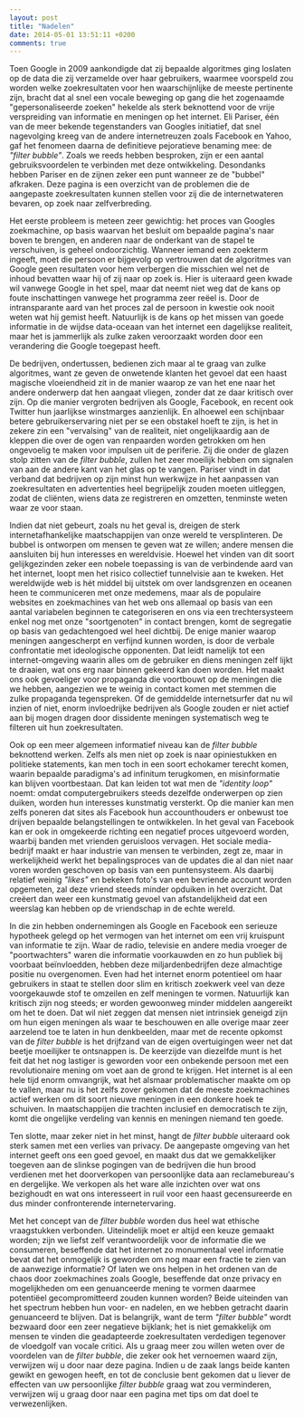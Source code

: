 ```yaml
---
layout: post
title: "Nadelen"
date: 2014-05-01 13:51:11 +0200
comments: true
---
```

Toen Google in 2009 aankondigde dat zij bepaalde algoritmes ging loslaten op de data die zij verzamelde over haar gebruikers, waarmee voorspeld zou worden welke zoekresultaten voor hen waarschijnlijke de meeste pertinente zijn, bracht dat al snel een vocale beweging op gang die het zogenaamde "gepersonaliseerde zoeken" hekelde als sterk beknottend voor de vrije verspreiding van informatie en meningen op het internet. Eli Pariser, één van de meer bekende tegenstanders van Googles initiatief, dat snel nagevolging kreeg van de andere internetreuzen zoals Facebook en Yahoo, gaf het fenomeen daarna de definitieve pejoratieve benaming mee: de *"filter bubble"*. Zoals we reeds hebben besproken, zijn er een aantal gebruiksvoordelen te verbinden met deze ontwikkeling. Desondanks hebben Pariser en de zijnen zeker een punt wanneer ze de "bubbel" afkraken. Deze pagina is een overzicht van de problemen die de aangepaste zoekresultaten kunnen stellen voor zij die de internetwateren bevaren, op zoek naar zelfverbreding.
<!-- more -->
Het eerste probleem is meteen zeer gewichtig: het proces van Googles zoekmachine, op basis waarvan het besluit om bepaalde pagina's naar boven te brengen, en anderen naar de onderkant van de stapel te verschuiven, is geheel ondoorzichtig. Wanneer iemand een zoekterm ingeeft, moet die persoon er bijgevolg op vertrouwen dat de algoritmes van Google geen resultaten voor hem verbergen die misschien wel net de inhoud bevatten waar hij of zij naar op zoek is. Hier is uiteraard geen kwade wil vanwege Google in het spel, maar dat neemt niet weg dat de kans op foute inschattingen vanwege het programma zeer reëel is. Door de intransparante aard van het proces zal de persoon in kwestie ook nooit weten wat hij gemist heeft. Natuurlijk is de kans op het missen van goede informatie in de wijdse data-oceaan van het internet een dagelijkse realiteit, maar het is jammerlijk als zulke zaken veroorzaakt worden door een verandering die Google toegepast heeft. 

De bedrijven, ondertussen, bedienen zich maar al te graag van zulke algoritmes, want ze geven de onwetende klanten het gevoel dat een haast magische vloeiendheid zit in de manier waarop ze van het ene naar het andere onderwerp dat hen aangaat vliegen, zonder dat ze daar kritisch over zijn. Op die manier vergroten bedrijven als Google, Facebook, en recent ook Twitter hun jaarlijkse winstmarges aanzienlijk. En alhoewel een schijnbaar betere gebruikerservaring niet per se een obstakel hoeft te zijn, is het in zekere zin een "vervalsing" van de realiteit, niet ongelijkaardig aan de kleppen die over de ogen van renpaarden worden getrokken om hen ongevoelig te maken voor impulsen uit de periferie. Zij die onder de glazen stolp zitten van de *filter bubble*, zullen het zeer moeilijk hebben om signalen van aan de andere kant van het glas op te vangen. Pariser vindt in dat verband dat bedrijven op zijn minst hun werkwijze in het aanpassen van zoekresultaten en advertenties heel begrijpelijk zouden moeten uitleggen, zodat de cliënten, wiens data ze registreren en omzetten, tenminste weten waar ze voor staan.

Indien dat niet gebeurt, zoals nu het geval is, dreigen de sterk internetafhankelijke maatschappijen van onze wereld te versplinteren. De bubbel is ontworpen om mensen te geven wat ze willen; andere mensen die aansluiten bij hun interesses en wereldvisie. Hoewel het vinden van dit soort gelijkgezinden zeker een nobele toepassing is van de verbindende aard van het internet, loopt men het risico collectief tunnelvisie aan te kweken. Het wereldwijde web is hét middel bij uitstek om over landsgrenzen en oceanen heen te communiceren met onze medemens, maar als de populaire websites en zoekmachines van het web ons allemaal op basis van een aantal variabelen beginnen te categoriseren en ons via een trechtersysteem enkel nog met onze "soortgenoten" in contact brengen, komt de segregatie op basis van gedachtengoed wel heel dichtbij. De enige manier waarop meningen aangescherpt en verfijnd kunnen worden, is door de verbale confrontatie met ideologische opponenten. Dat leidt namelijk tot een internet-omgeving waarin alles om de gebruiker en diens meningen zelf lijkt te draaien, wat ons erg naar binnen gekeerd kan doen worden. Het maakt ons ook gevoeliger voor propaganda die voortbouwt op de meningen die we hebben, aangezien we te weinig in contact komen met stemmen die zulke propaganda tegenspreken. Of de gemiddelde internetsurfer dat nu wil inzien of niet, enorm invloedrijke bedrijven als Google zouden er niet actief aan bij mogen dragen door dissidente meningen systematisch weg te filteren uit hun zoekresultaten.

Ook op een meer algemeen informatief niveau kan de *filter bubble* beknottend werken. Zelfs als men niet op zoek is naar opiniestukken en politieke statements, kan men toch in een soort echokamer terecht komen, waarin bepaalde paradigma's ad infinitum terugkomen, en misinformatie kan blijven voortbestaan. Dat kan leiden tot wat men de *"identity loop"* noemt: omdat computergebruikers steeds dezelfde onderwerpen op zien duiken, worden hun interesses kunstmatig versterkt. Op die manier kan men zelfs poneren dat sites als Facebook hun accounthouders er onbewust toe drijven bepaalde belangstellingen te ontwikkelen. In het geval van Facebook kan er ook in omgekeerde richting een negatief proces uitgevoerd worden, waarbij banden met vrienden geruisloos vervagen. Het sociale media-bedrijf maakt er haar industrie van mensen te verbinden, zegt ze, maar in werkelijkheid werkt het bepalingsproces van de updates die al dan niet naar voren worden geschoven op basis van een puntensysteem. Als daarbij relatief weinig *"likes"* en bekeken foto's van een bevriende account worden opgemeten, zal deze vriend steeds minder opduiken in het overzicht. Dat creëert dan weer een kunstmatig gevoel van afstandelijkheid dat een weerslag kan hebben op de vriendschap in de echte wereld. 

In die zin hebben ondernemingen als Google en Facebook een serieuze hypotheek gelegd op het vermogen van het internet om een vrij kruispunt van informatie te zijn. Waar de radio, televisie en andere media vroeger de "poortwachters" waren die informatie voorkauwden en zo hun publiek bij voorbaat beïnvloedden, hebben deze miljardenbedrijfen deze almachtige positie nu overgenomen. Even had het internet enorm potentieel om haar gebruikers in staat te stellen door slim en kritisch zoekwerk veel van deze voorgekauwde stof te omzeilen en zelf meningen te vormen. Natuurlijk kan kritisch zijn nog steeds; er worden gewoonweg minder middelen aangereikt om het te doen. Dat wil niet zeggen dat mensen niet intrinsiek geneigd zijn om hun eigen meningen als waar te beschouwen en alle overige maar zeer aarzelend toe te laten in hun denkbeelden, maar met de recente opkomst van de *filter bubble* is het drijfzand van de eigen overtuigingen weer net dat beetje moeilijker te ontsnappen is. De keerzijde van diezelfde munt is het feit dat het nog lastiger is geworden voor een onbekende persoon met een revolutionaire mening om voet aan de grond te krijgen. Het internet is al een hele tijd enorm omvangrijk, wat het alsmaar problematischer maakte om op te vallen, maar nu is het zelfs zover gekomen dat de meeste zoekmachines actief werken om dit soort nieuwe meningen in een donkere hoek te schuiven. In maatschappijen die trachten inclusief en democratisch te zijn, komt die ongelijke verdeling van kennis en meningen niemand ten goede.

Ten slotte, maar zeker niet in het minst, hangt de *filter bubble* uiteraard ook sterk samen met een verlies van privacy. De aangepaste omgeving van het internet geeft ons een goed gevoel, en maakt dus dat we gemakkelijker toegeven aan de slinkse pogingen van de bedrijven die hun brood verdienen met het doorverkopen van persoonlijke data aan reclamebureau's en dergelijke. We verkopen als het ware alle inzichten over wat ons bezighoudt en wat ons interesseert in ruil voor een haast gecensureerde en dus minder confronterende internetervaring. 

Met het concept van de *filter bubble* worden dus heel wat ethische vraagstukken verbonden. Uiteindelijk moet er altijd een keuze gemaakt worden; zijn we liefst zelf verantwoordelijk voor de informatie die we consumeren, beseffende dat het internet zo monumentaal veel informatie bevat dat het onmogelijk is geworden om nog maar een fractie te zien van de aanwezige informatie? Of laten we ons helpen in het ordenen van de chaos door zoekmachines zoals Google, beseffende dat onze privacy en mogelijkheden om een genuanceerde mening te vormen daarmee potentiëel gecompromitteerd zouden kunnen worden? Beide uiteinden van het spectrum hebben hun voor- en nadelen, en we hebben getracht daarin genuanceerd te blijven. Dat is belangrijk, want de term *"filter bubble"* wordt bezwaard door een zeer negatieve bijklank; het is niet gemakkelijk om mensen te vinden die geadapteerde zoekresultaten verdedigen tegenover de vloedgolf van vocale critici. Als u graag meer zou willen weten over de voordelen van de *filter bubble*, die zeker ook het vernoemen waard zijn, verwijzen wij u door naar deze pagina. Indien u de zaak langs beide kanten gewikt en gewogen heeft, en tot de conclusie bent gekomen dat u liever de effecten van uw persoonlijke *filter bubble* graag wat zou verminderen, verwijzen wij u graag door naar een pagina met tips om dat doel te verwezenlijken.